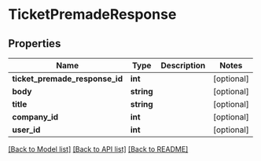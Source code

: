 # TicketPremadeResponse

## Properties
Name | Type | Description | Notes
------------ | ------------- | ------------- | -------------
**ticket_premade_response_id** | **int** |  | [optional] 
**body** | **string** |  | [optional] 
**title** | **string** |  | [optional] 
**company_id** | **int** |  | [optional] 
**user_id** | **int** |  | [optional] 

[[Back to Model list]](../README.md#documentation-for-models) [[Back to API list]](../README.md#documentation-for-api-endpoints) [[Back to README]](../README.md)


